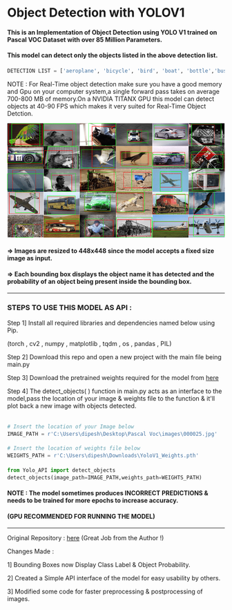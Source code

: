 # Object Detection with YOLOV1

#### This is an Implementation of Object Detection using YOLO V1 trained on Pascal VOC Dataset with over 85 Million Parameters.

#### This model can detect only the objects listed in the above detection list.

```python
DETECTION LIST = ['aeroplane', 'bicycle', 'bird', 'boat', 'bottle','bus', 'car', 'cat', 'chair', 'cow', 'diningtable','dog', 'horse', 'motorbike', 'person', 'pottedplant', 'sheep', 'sofa', 'train', 'tvmonitor']
```

NOTE : For Real-Time object detection make sure you have a good memory and Gpu on your computer system,a single forward pass takes on average 700-800 MB of memory.On a NVIDIA TITANX GPU this model can detect objects at 40-90 FPS which makes it very suited for Real-Time Object Detction.
                     
                     
![](/imgs/pascalvoc.png)                     


#### => Images are resized to 448x448 since the model accepts a fixed size image as input.

#### => Each bounding box displays the object name it has detected and the probability of an object being present inside the bounding box.

***

### STEPS TO USE THIS MODEL AS API :

Step 1] Install all required libraries and dependencies named below using Pip.

(torch , cv2 , numpy , matplotlib , tqdm , os , pandas , PIL)

Step 2] Download this repo and open a new project with the main file being main.py

Step 3] Download the pretrained weights required for the model from [here](https://www.kaggle.com/deepeshdm/yolo-v1-pretrained-weights?select=YoloV1_Weights_1000examples.pth)

Step 4] The detect_objects( ) function in main.py acts as an interface to the model,pass the location of your image & weights file to the function & it'll plot back a new image with objects detected.

```python

# Insert the location of your Image below
IMAGE_PATH = r'C:\Users\dipesh\Desktop\Pascal Voc\images\000025.jpg'

# Insert the location of weights file below
WEIGHTS_PATH = r'C:\Users\dipesh\Downloads\YoloV1_Weights.pth'

from Yolo_API import detect_objects
detect_objects(image_path=IMAGE_PATH,weights_path=WEIGHTS_PATH)

```

#### NOTE : The model sometimes produces INCORRECT PREDICTIONS & needs to be trained for more epochs to increase accuracy.
#### (GPU RECOMMENDED FOR RUNNING THE MODEL)

***

Original Repository : [here](https://github.com/aladdinpersson/Machine-Learning-Collection/tree/master/ML/Pytorch/object_detection/YOLO) (Great Job from the Author !)

Changes Made : 

1] Bounding Boxes now Display Class Label & Object Probability.

2] Created a Simple API interface of the model for easy usability by others.

3] Modified some code for faster preprocessing & postprocessing of images.








